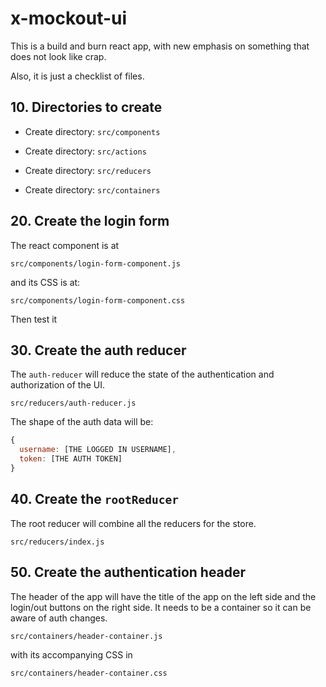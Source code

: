 # x-mockout-ui
This is a build and burn react app, with new emphasis on something that does not look like crap.

Also, it is just a checklist of files.

## 10. Directories to create

+ Create directory: `src/components`

+ Create directory: `src/actions`

+ Create directory: `src/reducers`

+ Create directory: `src/containers`

## 20. Create the login form

The react component is at

```
src/components/login-form-component.js
```

and its CSS is at:

```
src/components/login-form-component.css
```

Then test it

## 30. Create the auth reducer

The `auth-reducer` will reduce the state of the authentication and authorization of the UI.

```
src/reducers/auth-reducer.js
```

The shape of the auth data will be:

```javascript
{
  username: [THE LOGGED IN USERNAME],
  token: [THE AUTH TOKEN]
}
```

## 40. Create the `rootReducer`

The root reducer will combine all the reducers for the store.

```
src/reducers/index.js
```

## 50. Create the authentication header

The header of the app will have the title of the app on the left side and the login/out buttons on the right side. It needs to be a container so it can be aware of auth changes.

```
src/containers/header-container.js
```

with its accompanying CSS in

```
src/containers/header-container.css
```
